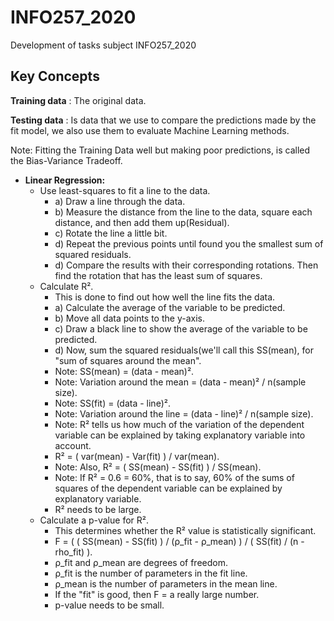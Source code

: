 # INFO257_2020
Development of tasks subject INFO257_2020

## Key Concepts
**Training data** : The original data.

**Testing data** : Is data that we use to compare the predictions made by the fit model, we also use them to evaluate Machine Learning methods.

Note: Fitting the Training Data well but making poor predictions, is called the Bias-Variance Tradeoff.

- **Linear Regression:**
	- Use least-squares to fit a line to the data.
		* a) Draw a line through the data.
		* b) Measure the distance from the line to the data, square each distance, and then add them up(Residual).
		* c) Rotate the line a little bit.
		* d) Repeat the previous points until found you  the smallest sum of squared residuals.
		* d) Compare the results with their corresponding rotations. Then find the rotation that has the least sum of squares.
	- Calculate R².
		* This is done to find out how well the line fits the data.
		* a) Calculate the average of the variable to be predicted.
		* b) Move all data points to the y-axis.
		* c) Draw a black line to show the average of the variable to be predicted.
		* d) Now, sum the squared residuals(we'll call this SS(mean), for "sum of squares around the mean".
		* Note: SS(mean) = (data - mean)².
		* Note: Variation around the mean = (data - mean)² / n(sample size).
		* Note: SS(fit) = (data - line)².
		* Note: Variation around the line = (data - line)² / n(sample size).
		* Note: R² tells us how much of the variation of the dependent variable can be explained by taking explanatory variable into account.
		* R² = ( var(mean) - Var(fit) ) / var(mean).
		* Note: Also, R² = ( SS(mean) - SS(fit) ) / SS(mean).
		* Note: If R² = 0.6 = 60%, that is to say, 60% of the sums of squares of the dependent variable can be explained by explanatory variable.
		* R² needs to be large.
	- Calculate a p-value for R².
		* This determines whether the R² value is statistically significant.
		* F = ( ( SS(mean) - SS(fit) ) / (ρ_fit - ρ_mean) ) / ( SS(fit) / (n - rho_fit) ).
		* ρ_fit and ρ_mean are degrees of freedom.
		* ρ_fit is the number of parameters in the fit line.
		* ρ_mean is the number of parameters in the mean line.
		* If the "fit" is good, then F = a really large number.
		* p-value needs to be small.


